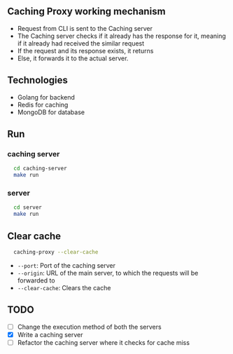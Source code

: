 ## Caching Proxy working mechanism
* Request from CLI is sent to the Caching server  
* The Caching server checks if it already has the response for it, meaning if it already had received the similar request 
* If the request and its response exists, it returns
* Else, it forwards it to the actual server.

## Technologies 
* Golang for backend
* Redis for caching
* MongoDB for database
 

## Run 
### caching server
```bash
  cd caching-server
  make run
```

### server
```bash
  cd server
  make run
```

## Clear cache
```bash
  caching-proxy --clear-cache
```

* `--port`: Port of the caching server
* `--origin`: URL of the main server, to which the requests will be forwarded to
* `--clear-cache`: Clears the cache


## TODO
- [ ] Change the execution method of both the servers
- [X] Write a caching server 
- [ ] Refactor the caching server where it checks for cache miss
